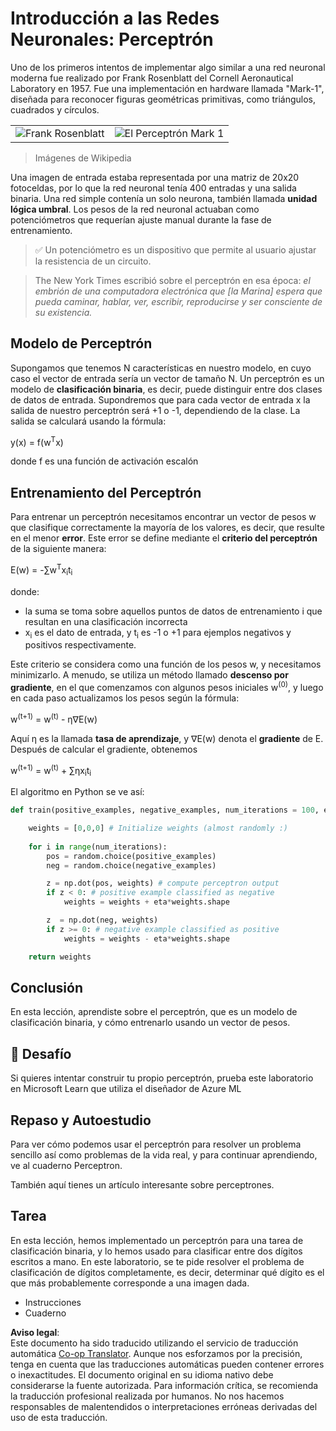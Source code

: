 <!--
CO_OP_TRANSLATOR_METADATA:
{
  "original_hash": "59021c5f419d3feda19075910a74280a",
  "translation_date": "2025-07-09T16:53:29+00:00",
  "source_file": "15-rag-and-vector-databases/data/perceptron.md",
  "language_code": "es"
}
-->
# Introducción a las Redes Neuronales: Perceptrón

Uno de los primeros intentos de implementar algo similar a una red neuronal moderna fue realizado por Frank Rosenblatt del Cornell Aeronautical Laboratory en 1957. Fue una implementación en hardware llamada "Mark-1", diseñada para reconocer figuras geométricas primitivas, como triángulos, cuadrados y círculos.

|      |      |
|--------------|-----------|
|<img src='images/Rosenblatt-wikipedia.jpg' alt='Frank Rosenblatt'/> | <img src='images/Mark_I_perceptron_wikipedia.jpg' alt='El Perceptrón Mark 1' />|

> Imágenes de Wikipedia

Una imagen de entrada estaba representada por una matriz de 20x20 fotoceldas, por lo que la red neuronal tenía 400 entradas y una salida binaria. Una red simple contenía un solo neurona, también llamada **unidad lógica umbral**. Los pesos de la red neuronal actuaban como potenciómetros que requerían ajuste manual durante la fase de entrenamiento.

> ✅ Un potenciómetro es un dispositivo que permite al usuario ajustar la resistencia de un circuito.

> The New York Times escribió sobre el perceptrón en esa época: *el embrión de una computadora electrónica que [la Marina] espera que pueda caminar, hablar, ver, escribir, reproducirse y ser consciente de su existencia.*

## Modelo de Perceptrón

Supongamos que tenemos N características en nuestro modelo, en cuyo caso el vector de entrada sería un vector de tamaño N. Un perceptrón es un modelo de **clasificación binaria**, es decir, puede distinguir entre dos clases de datos de entrada. Supondremos que para cada vector de entrada x la salida de nuestro perceptrón será +1 o -1, dependiendo de la clase. La salida se calculará usando la fórmula:

y(x) = f(w<sup>T</sup>x)

donde f es una función de activación escalón

## Entrenamiento del Perceptrón

Para entrenar un perceptrón necesitamos encontrar un vector de pesos w que clasifique correctamente la mayoría de los valores, es decir, que resulte en el menor **error**. Este error se define mediante el **criterio del perceptrón** de la siguiente manera:

E(w) = -∑w<sup>T</sup>x<sub>i</sub>t<sub>i</sub>

donde:

* la suma se toma sobre aquellos puntos de datos de entrenamiento i que resultan en una clasificación incorrecta
* x<sub>i</sub> es el dato de entrada, y t<sub>i</sub> es -1 o +1 para ejemplos negativos y positivos respectivamente.

Este criterio se considera como una función de los pesos w, y necesitamos minimizarlo. A menudo, se utiliza un método llamado **descenso por gradiente**, en el que comenzamos con algunos pesos iniciales w<sup>(0)</sup>, y luego en cada paso actualizamos los pesos según la fórmula:

w<sup>(t+1)</sup> = w<sup>(t)</sup> - η∇E(w)

Aquí η es la llamada **tasa de aprendizaje**, y ∇E(w) denota el **gradiente** de E. Después de calcular el gradiente, obtenemos

w<sup>(t+1)</sup> = w<sup>(t)</sup> + ∑ηx<sub>i</sub>t<sub>i</sub>

El algoritmo en Python se ve así:

```python
def train(positive_examples, negative_examples, num_iterations = 100, eta = 1):

    weights = [0,0,0] # Initialize weights (almost randomly :)
        
    for i in range(num_iterations):
        pos = random.choice(positive_examples)
        neg = random.choice(negative_examples)

        z = np.dot(pos, weights) # compute perceptron output
        if z < 0: # positive example classified as negative
            weights = weights + eta*weights.shape

        z  = np.dot(neg, weights)
        if z >= 0: # negative example classified as positive
            weights = weights - eta*weights.shape

    return weights
```

## Conclusión

En esta lección, aprendiste sobre el perceptrón, que es un modelo de clasificación binaria, y cómo entrenarlo usando un vector de pesos.

## 🚀 Desafío

Si quieres intentar construir tu propio perceptrón, prueba este laboratorio en Microsoft Learn que utiliza el diseñador de Azure ML


## Repaso y Autoestudio

Para ver cómo podemos usar el perceptrón para resolver un problema sencillo así como problemas de la vida real, y para continuar aprendiendo, ve al cuaderno Perceptron.

También aquí tienes un artículo interesante sobre perceptrones.

## Tarea

En esta lección, hemos implementado un perceptrón para una tarea de clasificación binaria, y lo hemos usado para clasificar entre dos dígitos escritos a mano. En este laboratorio, se te pide resolver el problema de clasificación de dígitos completamente, es decir, determinar qué dígito es el que más probablemente corresponde a una imagen dada.

* Instrucciones
* Cuaderno

**Aviso legal**:  
Este documento ha sido traducido utilizando el servicio de traducción automática [Co-op Translator](https://github.com/Azure/co-op-translator). Aunque nos esforzamos por la precisión, tenga en cuenta que las traducciones automáticas pueden contener errores o inexactitudes. El documento original en su idioma nativo debe considerarse la fuente autorizada. Para información crítica, se recomienda la traducción profesional realizada por humanos. No nos hacemos responsables de malentendidos o interpretaciones erróneas derivadas del uso de esta traducción.